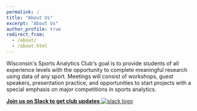 ```yaml
---
permalink: /
title: "About Us"
excerpt: "About Us"
author_profile: true
redirect_from: 
  - /about/
  - /about.html
---
```


Wisconsin's Sports Analytics Club's goal is to provide students of all experience levels with the opportunity to complete meaningful research using data of any sport. Meetings will consist of workshops, guest speakers, presentation practice, and opportunities to start projects with a special emphasis on major competitions in sports analytics. 


[**Join us on Slack to get club updates**
![slack logo](https://static.wixstatic.com/media/39ca4d_ded7fd1653fe49e6a58a2e05acfa3ab6~mv2.png/v1/fill/w_560,h_142,al_c,q_85,usm_0.66_1.00_0.01,enc_auto/39ca4d_ded7fd1653fe49e6a58a2e05acfa3ab6~mv2.png)](https://uwmadison.box.com/s/gjjopix96k7y0rgvdfui7uzgvhdjuug9)